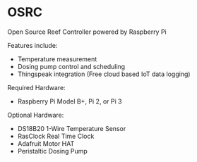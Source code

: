 OSRC
====

Open Source Reef Controller powered by Raspberry Pi

Features include:
- Temperature measurement
- Dosing pump control and scheduling
- Thingspeak integration (Free cloud based IoT data logging)

Required Hardware:
- Raspberry Pi Model B+, Pi 2, or Pi 3

Optional Hardware:
- DS18B20 1-Wire Temperature Sensor
- RasClock Real Time Clock
- Adafruit Motor HAT
- Peristaltic Dosing Pump

